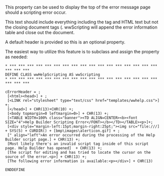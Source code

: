 ﻿This property can be used to display the top of the error message page should a scripting error occur.

This text should include everything including the <html> tag and HTML text but not the closing document tags (</body></html>. wwScripting will append the error information table and close out the document.

A default header is provided so this is an optional property.

The easiest way to utilize this feature is to subclass and assign the property as needed:

```foxpro
* *** *** *** *** *** *** *** *** *** *** *** *** *** *** *** *** *** *** *** ***
DEFINE CLASS wwHelpScripting AS wwScripting
* *** *** *** *** *** *** *** *** *** *** *** *** *** *** *** *** *** *** *** ***

cErrorHeader = ;   
 [<html><head>] + ;
 [<LINK rel="stylesheet" type="text/css" href="templates/wwhelp.css">] +;
 [</head>] + CHR(13)+CHR(10) +;
 [<body topmargin=0 leftmargin=0>] + CHR(13) +;
 [<TABLE WIDTH=100% class="banner"><TD ALIGN=CENTER><b><font SIZE="4">Help Builder Scripting Error</FONT></b></TD></TABLE><p>]+;
 [<div style="margin-left:15pt;margin-right:25pt;"><img src="file:///] + SYS(5) + CURDIR() + [bmp\images\alerticon.gif] + ;
 [" align="left">An error occurred during the processing of the Help Builder script page.] + CHR(13) +;
 [Most likely there's an invalid script tag inside of this script page. Help Builder has opened]  + CHR(13) +;
 [the script for editing and has tried to locate the cursor on the source of the error.<p>] + CHR(13) +;
 [The following error information is available:<p></div>] + CHR(13)

ENDDEFINE
```